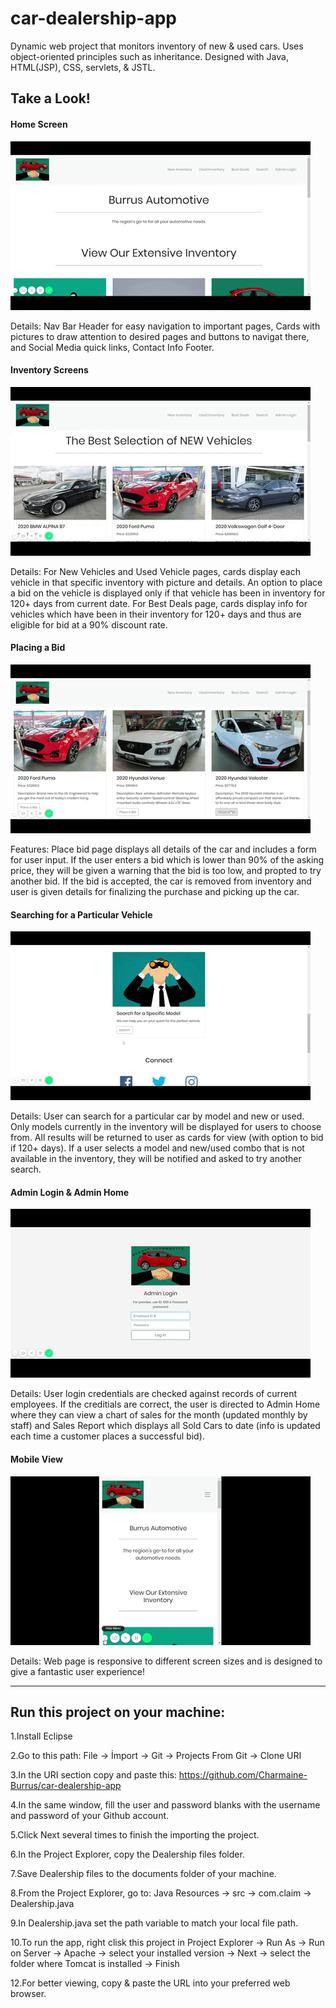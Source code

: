 # car-dealership-app
Dynamic web project that monitors inventory of new & used cars.
Uses object-oriented principles such as inheritance. Designed with Java, HTML(JSP), CSS, servlets, & JSTL.

## Take a Look!
#### Home Screen
![](WebContent/img/screenshots/home.gif)

Details: Nav Bar Header for easy navigation to important pages, Cards with pictures to draw attention to desired pages and buttons to navigat there, and Social Media quick links, Contact Info Footer.

#### Inventory Screens
![](WebContent/img/screenshots/inventories.gif)

Details: For New Vehicles and Used Vehicle pages, cards display each vehicle in that specific inventory with picture and details. An option to place a bid on the vehicle is displayed only if that vehicle has been in inventory for 120+ days from current date. 
For Best Deals page, cards display info for vehicles which have been in their inventory for 120+ days and thus are eligible for bid at a 90% discount rate. 

#### Placing a Bid
![](WebContent/img/screenshots/place-bid.gif)

Features: Place bid page displays all details of the car and includes a form for user input. If the user enters a bid which is lower than 90% of the asking price, they will be given a warning that the bid is too low, and propted to try another bid. If the bid is accepted, the car is removed from inventory and user is given details for finalizing the purchase and picking up the car.

#### Searching for a Particular Vehicle
![](WebContent/img/screenshots/search.gif)

Details: User can search for a particular car by model and new or used. Only models currently in the inventory will be displayed for users to choose from. All results will be returned to user as cards for view (with option to bid if 120+ days). If a user selects a model and new/used combo that is not available in the inventory, they will be notified and asked to try another search.

#### Admin Login & Admin Home
![](WebContent/img/screenshots/admin.gif)

Details: User login credentials are checked against records of current employees. If the creditials are correct, the user is directed to Admin Home where they can view a chart of sales for the month (updated monthly by staff) and Sales Report which displays all Sold Cars to date (info is updated each time a customer places a successful bid).

#### Mobile View
![](WebContent/img/screenshots/mobile-view.gif)

Details: Web page is responsive to different screen sizes and is designed to give a fantastic user experience!

<hr>

## Run this project on your machine:

1.Install Eclipse

2.Go to this path: File -> İmport -> Git -> Projects From Git ->  Clone URI

3.In the URI section copy and paste this: https://github.com/Charmaine-Burrus/car-dealership-app

4.In the same window, fill the user and password blanks with the username and password of your Github account.

5.Click Next several times to finish the importing the project.

6.In the Project Explorer, copy the Dealership files folder.

7.Save Dealership files to the documents folder of your machine. 

8.From the Project Explorer, go to: Java Resources -> src -> com.claim -> Dealership.java

9.In Dealership.java set the path variable to match your local file path. 

10.To run the app, right clisk this project in Project Explorer -> Run As -> Run on Server -> Apache -> select your installed version -> Next -> select the folder where Tomcat is installed -> Finish

12.For better viewing, copy & paste the URL into your preferred web browser.
